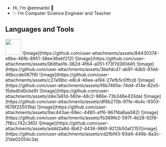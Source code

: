 -  Hi, I’m @emnarbii 👋
- ✨ I’m Computer Science Engineer and Teacher
## Languages and Tools
<img src="https://github.com/user-attachments/assets/84430374-e6be-46fb-8951-38ee36ebf212" width="50">
![image](https://github.com/user-attachments/assets/84430374-e6be-46fb-8951-38ee36ebf212)
![image](https://github.com/user-attachments/assets/0b6fae1b-382d-4f64-a051-f73f7d361d4f)
![image](https://github.com/user-attachments/assets/3befdcd7-ab91-4db5-81dd-46bccde067f9)
![image](https://github.com/user-attachments/assets/c27a16bc-e8c4-46ee-a194-27efb5c0ffcd)
![image](https://github.com/user-attachments/assets/f6b7465e-74d4-414e-82e5-15ded0d0cbe9)
![image](https://github.com/user-attachments/assets/d4e7a81d-560e-46c2-986e-73b348e433da)
![image](https://github.com/user-attachments/assets/df6b270b-97fe-4b4c-9303-f678f255019a)
![image](https://github.com/user-attachments/assets/9ac443ae-69ec-4480-a1f6-967f4a6aa582)
![image](https://github.com/user-attachments/assets/fb369fe2-597f-4b28-92f8-7f8cc742c365)
![image](https://github.com/user-attachments/assets/addd2a8d-8b62-4436-986f-9212b50af215)![image](https://github.com/user-attachments/assets/cd2fbf43-93d4-449b-8a3c-21de02054c3a)













<!---
emnarbii/emnarbii is a ✨ special ✨ repository because its `README.md` (this file) appears on your GitHub profile.
You can click the Preview link to take a look at your changes.
--->
